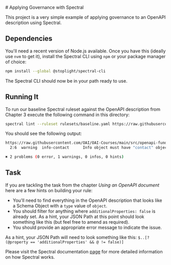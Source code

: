 # Applying Governance with Spectral

This project is a very simple example of applying governance to an OpenAPI description using Spectral.

## Dependencies

You'll need a recent version of Node.js available. Once you have this (ideally use `nvm` to get it), install the Spectral CLI using `npm` or your package manager of choice:

```bash
npm install --global @stoplight/spectral-cli
```

The Spectral CLI should now be in your path ready to use.

## Running It

To run our baseline Spectral ruleset against the OpenAPI description from Chapter 3 execute the following command in this directory:

```bash
spectral lint --ruleset rulesets/baseline.yaml https://raw.githubusercontent.com/OAI/OAI-Courses/main/src/openapi-fundamentals/v31/module-3-examples/design-first-example/design-first-example-openapi.yaml
```

You should see the following output:

```bash
https://raw.githubusercontent.com/OAI/OAI-Courses/main/src/openapi-fundamentals/v31/module-3-examples/design-first-example/design-first-example-openapi.yaml
  2:6  warning  info-contact      Info object must have "contact" object.                                         info

✖ 2 problems (0 error, 1 warnings, 0 infos, 0 hints)
```

## Task

If you are tackling the task from the chapter _Using an OpenAPI document_ here are a few hints on building your rule:

- You'll need to find everything in the OpenAPI description that looks like a Schema Object with a `type` value of `object`.
- You should filter for anything where `additionalProperties: false` is already set. As a hint, your JSON Path at this point should look something like this (but feel free to amend as required).
- You should provide an appropriate error message to indicate the issue.

As a hint, your JSON Path will need to look something like this: `$..[?(@property == 'additionalProperties' && @ != false)]`

Please visit the Spectral documentation [page](https://docs.stoplight.io/docs/spectral) for more detailed information on how Spectral works.
